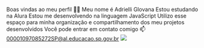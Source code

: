 Boas vindas ao meu perfil 💙💙
Meu nome é Adrielli GIovana
Estou estudando na Alura
Estou me desenvolvendo na linguagem JavaScript
Utilizo esse espaço para minha organização e compartilhamento dos meu projetos desenvolvidos
Você pode entrar em contato comigo 📫
00001097085272SP@al.educacao.sp.gov.br 
![](https://media.giphy.com/media/3bcAcvV2DtlDO/giphy.gif)
